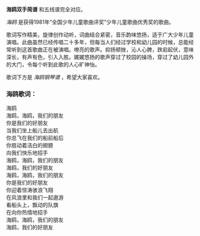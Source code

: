 

**海鸥双手简谱** 和五线谱完全对应。

_海鸥_ 是获得1981年“全国少年儿童歌曲评奖”少年儿童歌曲优秀奖的歌曲。

歌词写作精美，旋律创作动听，词曲结合紧密，音乐韵味悠扬，适于广大少年儿童演唱。此曲虽然已经传唱二十多年，但每当人们经过学校和幼儿园的时候，总能经常听到这首歌曲正在被演唱。嘹亮的歌声。抑扬顿挫，沁人心脾，跌宕起伏，意味深长，有声有色，引入入胜。娓娓悠扬的歌声穿过了校园的操场，穿过了幼儿园外的大门，令每个听到此歌的人心旷神怡。

歌词下方是 _海鸥钢琴谱_ ，希望大家喜欢。

### 海鸥歌词：

海鸥  
海鸥，海鸥，我们的朋友  
你是我们的好朋友  
当我们坐上船儿去出航  
你总飞在我们的船前船后  
你扇动着洁白的翅膀  
向我们快乐地招手  
海鸥，海鸥，我们的朋友  
海鸥，我们的好朋友  
海鸥，海鸥，我们的朋友  
你是我们的好朋友  
你迎着惊涛骇浪飞翔  
在风浪里和我们一起遨游  
看船头上，飘动的队旗  
在向你热情地招手  
海鸥，海鸥，我们的朋友  
海鸥，我们的好朋友

